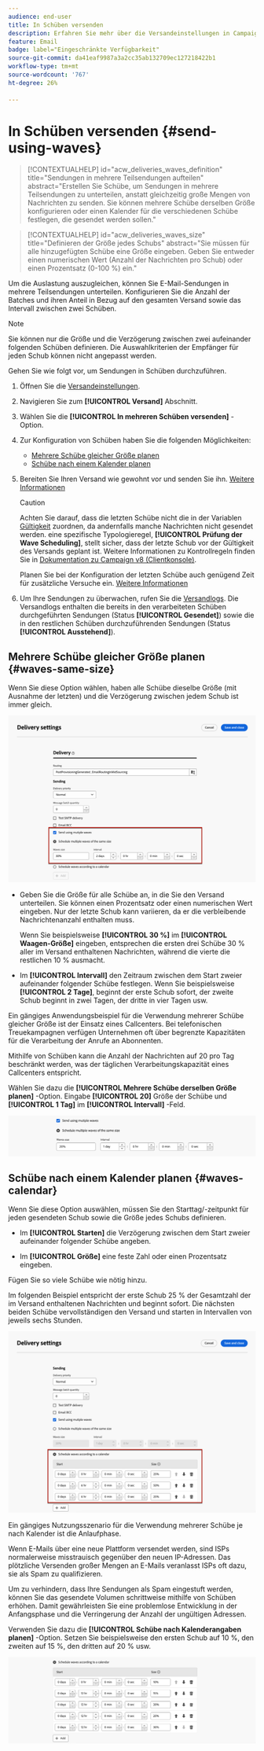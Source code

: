 ```yaml
---
audience: end-user
title: In Schüben versenden
description: Erfahren Sie mehr über die Versandeinstellungen in Campaign Web
feature: Email
badge: label="Eingeschränkte Verfügbarkeit"
source-git-commit: da41eaf9987a3a2cc35ab132709ec127218422b1
workflow-type: tm+mt
source-wordcount: '767'
ht-degree: 26%

---
```



# In Schüben versenden {#send-using-waves}

>[!CONTEXTUALHELP]
>id="acw_deliveries_waves_definition"
>title="Sendungen in mehrere Teilsendungen aufteilen"
>abstract="Erstellen Sie Schübe, um Sendungen in mehrere Teilsendungen zu unterteilen, anstatt gleichzeitig große Mengen von Nachrichten zu senden. Sie können mehrere Schübe derselben Größe konfigurieren oder einen Kalender für die verschiedenen Schübe festlegen, die gesendet werden sollen."

>[!CONTEXTUALHELP]
>id="acw_deliveries_waves_size"
>title="Definieren der Größe jedes Schubs"
>abstract="Sie müssen für alle hinzugefügten Schübe eine Größe eingeben. Geben Sie entweder einen numerischen Wert (Anzahl der Nachrichten pro Schub) oder einen Prozentsatz (0-100 %) ein."

Um die Auslastung auszugleichen, können Sie E-Mail-Sendungen in mehrere Teilsendungen unterteilen. Konfigurieren Sie die Anzahl der Batches und ihren Anteil in Bezug auf den gesamten Versand sowie das Intervall zwischen zwei Schüben.

>[!NOTE]
>
>Sie können nur die Größe und die Verzögerung zwischen zwei aufeinander folgenden Schüben definieren. Die Auswahlkriterien der Empfänger für jeden Schub können nicht angepasst werden.

Gehen Sie wie folgt vor, um Sendungen in Schüben durchzuführen.

1. Öffnen Sie die [Versandeinstellungen](delivery-settings.md#retries).

1. Navigieren Sie zum **[!UICONTROL Versand]** Abschnitt.

1. Wählen Sie die **[!UICONTROL In mehreren Schüben versenden]** -Option.

1. Zur Konfiguration von Schüben haben Sie die folgenden Möglichkeiten:

   * [Mehrere Schübe gleicher Größe planen](#waves-same-size)
   * [Schübe nach einem Kalender planen](#waves-calendar)

1. Bereiten Sie Ihren Versand wie gewohnt vor und senden Sie ihn. [Weitere Informationen](../msg/gs-deliveries.md)

   >[!CAUTION]
   >
   >Achten Sie darauf, dass die letzten Schübe nicht die in der Variablen [Gültigkeit](delivery-settings.md#validity) zuordnen, da andernfalls manche Nachrichten nicht gesendet werden. eine spezifische Typologieregel, **[!UICONTROL Prüfung der Wave Scheduling]**, stellt sicher, dass der letzte Schub vor der Gültigkeit des Versands geplant ist. Weitere Informationen zu Kontrollregeln finden Sie in [Dokumentation zu Campaign v8 (Clientkonsole)](https://experienceleague.adobe.com/docs/campaign/automation/campaign-optimization/control-rules.html).
   >
   >Planen Sie bei der Konfiguration der letzten Schübe auch genügend Zeit für zusätzliche Versuche ein. [Weitere Informationen](delivery-settings.md#retries)

1. Um Ihre Sendungen zu überwachen, rufen Sie die [Versandlogs](../monitor/delivery-logs.md). Die Versandlogs enthalten die bereits in den verarbeiteten Schüben durchgeführten Sendungen (Status **[!UICONTROL Gesendet]**) sowie die in den restlichen Schüben durchzuführenden Sendungen (Status **[!UICONTROL Ausstehend]**).

## Mehrere Schübe gleicher Größe planen {#waves-same-size}

Wenn Sie diese Option wählen, haben alle Schübe dieselbe Größe (mit Ausnahme der letzten) und die Verzögerung zwischen jedem Schub ist immer gleich.

![](assets/waves-same-size.png)

* Geben Sie die Größe für alle Schübe an, in die Sie den Versand unterteilen. Sie können einen Prozentsatz oder einen numerischen Wert eingeben. Nur der letzte Schub kann variieren, da er die verbleibende Nachrichtenanzahl enthalten muss.

  Wenn Sie beispielsweise **[!UICONTROL 30 %]** im **[!UICONTROL Waagen-Größe]** eingeben, entsprechen die ersten drei Schübe 30 % aller im Versand enthaltenen Nachrichten, während die vierte die restlichen 10 % ausmacht.

* Im **[!UICONTROL Intervall]** den Zeitraum zwischen dem Start zweier aufeinander folgender Schübe festlegen. Wenn Sie beispielsweise **[!UICONTROL 2 Tage]**, beginnt der erste Schub sofort, der zweite Schub beginnt in zwei Tagen, der dritte in vier Tagen usw.

Ein gängiges Anwendungsbeispiel für die Verwendung mehrerer Schübe gleicher Größe ist der Einsatz eines Callcenters. Bei telefonischen Treuekampagnen verfügen Unternehmen oft über begrenzte Kapazitäten für die Verarbeitung der Anrufe an Abonnenten.

Mithilfe von Schüben kann die Anzahl der Nachrichten auf 20 pro Tag beschränkt werden, was der täglichen Verarbeitungskapazität eines Callcenters entspricht.

Wählen Sie dazu die **[!UICONTROL Mehrere Schübe derselben Größe planen]** -Option. Eingabe **[!UICONTROL 20]** Größe der Schübe und **[!UICONTROL 1 Tag]** im **[!UICONTROL Intervall]** -Feld.

![](assets/waves-call-center.png)

## Schübe nach einem Kalender planen {#waves-calendar}

Wenn Sie diese Option auswählen, müssen Sie den Starttag/-zeitpunkt für jeden gesendeten Schub sowie die Größe jedes Schubs definieren.

* Im **[!UICONTROL Starten]** die Verzögerung zwischen dem Start zweier aufeinander folgender Schübe angeben.

* Im **[!UICONTROL Größe]** eine feste Zahl oder einen Prozentsatz eingeben.

Fügen Sie so viele Schübe wie nötig hinzu.

Im folgenden Beispiel entspricht der erste Schub 25 % der Gesamtzahl der im Versand enthaltenen Nachrichten und beginnt sofort. Die nächsten beiden Schübe vervollständigen den Versand und starten in Intervallen von jeweils sechs Stunden.

![](assets/waves-calendar.png)

Ein gängiges Nutzungsszenario für die Verwendung mehrerer Schübe je nach Kalender ist die Anlaufphase.

Wenn E-Mails über eine neue Plattform versendet werden, sind ISPs normalerweise misstrauisch gegenüber den neuen IP-Adressen. Das plötzliche Versenden großer Mengen an E-Mails veranlasst ISPs oft dazu, sie als Spam zu qualifizieren.

Um zu verhindern, dass Ihre Sendungen als Spam eingestuft werden, können Sie das gesendete Volumen schrittweise mithilfe von Schüben erhöhen. Damit gewährleisten Sie eine problemlose Entwicklung in der Anfangsphase und die Verringerung der Anzahl der ungültigen Adressen.

Verwenden Sie dazu die **[!UICONTROL Schübe nach Kalenderangaben planen]** -Option. Setzen Sie beispielsweise den ersten Schub auf 10 %, den zweiten auf 15 %, den dritten auf 20 % usw.

![](assets/waves-ramp-up.png)



